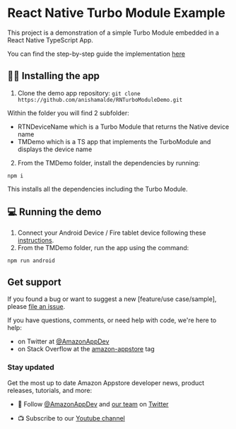 # React Native Turbo Module Example

This project is a demonstration of a simple Turbo Module embedded in a React Native TypeScript App.

You can find the step-by-step guide the implementation [here](https://dev.to/anishamalde/a-guide-to-turbo-modules-in-react-native-for-android-fire-os-1d45?preview=1df280c8e301fa74edfe5805e809f0907bc90a6a56684d890bcde13d6953e31b66cd52b550e4217e0a13f73683f94d5ce7630b38458e5384fd799aa0)

## 👩‍💻 Installing the app

1. Clone the demo app repository:
   `git clone https://github.com/anishamalde/RNTurboModuleDemo.git`

Within the folder you will find 2 subfolder:

- RTNDeviceName which is a Turbo Module that returns the Native device name
- TMDemo which is a TS app that implements the TurboModule and displays the device name

2. From the TMDemo folder, install the dependencies by running:

```
npm i
```

This installs all the dependencies including the Turbo Module.

## 💻 Running the demo

1. Connect your Android Device / Fire tablet device following these [instructions](https://developer.amazon.com/docs/fire-tablets/connecting-adb-to-device.html).
2. From the TMDemo folder, run the app using the command:

```
npm run android
```

## Get support

If you found a bug or want to suggest a new [feature/use case/sample], please [file an issue](../../issues).

If you have questions, comments, or need help with code, we're here to help:

- on Twitter at [@AmazonAppDev](https://twitter.com/AmazonAppDev)
- on Stack Overflow at the [amazon-appstore](https://stackoverflow.com/questions/tagged/amazon-appstore) tag

### Stay updated

Get the most up to date Amazon Appstore developer news, product releases, tutorials, and more:

- 📣 Follow [@AmazonAppDev](https://twitter.com/AmazonAppDev) and [our team](https://twitter.com/i/lists/1580293569897984000) on [Twitter](https://twitter.com/AmazonAppDev)

- 📺 Subscribe to our [Youtube channel](https://www.youtube.com/amazonappstoredevelopers)
